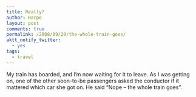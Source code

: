 ```yaml
---
title: Really?
author: Harpo
layout: post
comments: true
permalink: /2008/09/20/the-whole-train-goes/
aktt_notify_twitter:
  - yes
tags:
  - travel
---
```

My train has boarded, and I&#8217;m now waiting for it to leave. As I was getting on, one of the other soon-to-be passengers asked the conductor if it mattered which car she got on. He said &#8220;Nope &#8211; the whole train goes&#8221;.